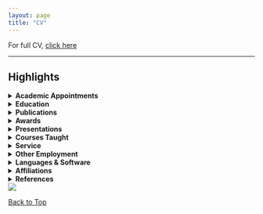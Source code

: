 ```yaml
---
layout: page
title: "CV"
---
```


For full CV, [click here](https://docs.google.com/document/d/10En4En17DeJadPC6YplzNeQgRdE76q0k/preview)  

---

## Highlights

<details>
<summary><strong>Academic Appointments</strong></summary>

<ul>
  <li><strong>Assistant Professor of History</strong>, University of Arkansas at Little Rock, August 2018 – present.</li>
</ul>

</details>

<details>
<summary><strong>Education</strong></summary>

<ul>
  <li><strong>Ph.D., History</strong>, Johns Hopkins University, 2018</li>
  <li><strong>M.A., History</strong>, Johns Hopkins University, 2013</li>
  <li><strong>B.A. (Hons.), History & French</strong>, Wesleyan University, 2010</li>
</ul>

</details>

<details>
<summary><strong>Publications</strong></summary>

<!-- All lists changed to HTML list tags -->

<ul><li><strong>Journal Article (Peer Review)</strong>
  <ul><li>“The ‘Ambroise Affair’...” <em>French History</em> 32, no. 4 (2018): 493–510.</li></ul>
</li></ul>

<ul><li><strong>Book Chapter (Peer Review)</strong>
  <ul><li>“‘Free and Naturalized Frenchwomen’...” In <em>Fertility, Family, and Social Welfare...</em> (Palgrave, 2023)</li></ul>
</li></ul>

<ul><li><strong>Essay (Peer Review)</strong>
  <ul><li>“France and its Empire in the Indian Ocean” (with Blake Smith). <em>Oxford Bibliographies: Atlantic History</em> (2019)</li></ul>
</li></ul>

<ul><li><strong>Book Chapters (Editorial Review)</strong>
  <ul>
    <li>“Gender, Family, and Social Control...” In <em>Women in the Making of Mauritian History</em>, 2nd ed. (2023)</li>
    <li>“‘A Thousand Prejudices’...” In <em>Une Amérique française</em>, (2015)</li>
  </ul>
</li></ul>

<ul><li><strong>Essays (Editorial Review)</strong>
  <ul>
    <li>“Gender and Slavery in Global Contexts...” <em>Esclavages & post-esclavages</em> no. 9 (2024)</li>
    <li>“Incertaines catégories raciales.” In <em>Colonisations. Notre histoire</em> (2023)</li>
    <li>“Instructions du Ministère de la Marine...” <em>Outre-Mers</em> 103, no. 388–389 (2015)</li>
  </ul>
</li></ul>

<ul><li><strong>Public Scholarship (Editorial Review)</strong>
  <ul>
    <li>“Looking for ‘Petit Jean’...” <em>64 Parishes</em> (2025) <a href="https://64parishes.org/looking-for-petit-jean">Link</a></li>
    <li>“Furcy Madeleine and Abby Guy...” <em>Imaginaries</em> 14, no. 2 (2024) <a href="https://h-france.net/imaginaries/all-issues/volume-14-issue-2-summer-2024">Link</a></li>
    <li><em>Slavery and Freedom: Journeys Across Time and Space</em> (co-author, 2024); <em>L’affaire Abby Guy</em> (co-translator, 2024) <a href="https://www.portail-esclavage-reunion.fr/dossiers-documentaires/laffaire-abby-guy">Link</a></li>
    <li>“Les esclaves vendus comme ‘biens nationaux’...” (2023) <a href="https://www.portail-esclavage-reunion.fr/documentaires/l-esclavage">Link</a></li>
  </ul>
</li></ul>

<ul><li><strong>Editorial Work</strong>
  <ul><li>Co-editor (with Sarah Zimmerman), <em>Esclavages & post-esclavages</em> no. 9 (2024)</li></ul>
</li></ul>

<ul><li><strong>Review Essays</strong>
  <ul>
    <li>Review of <em>Malgaches et Vazaha à Tamatave</em>, <em>Politique africaine</em> 175–176 (2025)</li>
    <li>Review of <em>Archipelago of Justice</em> by Laurie M. Wood. <em>H-France Forum</em> 17 (2022) <a href="https://h-france.net/h-france-forum-volume-17-2022/">Link</a></li>
  </ul>
</li></ul>

<ul><li><strong>Manuscripts in Preparation</strong>
  <ul>
    <li><em>Making Whiteness on La Réunion</em> (monograph)</li>
    <li>“‘Mixed-Blood’ Empire...” (article, under review)</li>
    <li><em>Freedom Deferred</em> (edited source reader)</li>
    <li>“Enslaved by the Church, Sold for the Republic” <a href="https://storymaps.arcgis.com/stories/68ea1822adba48acadb2848f40b29048">Link</a></li>
    <li>“Arkansas Créole” <a href="https://arcg.is/1izPe01">Link</a></li>
  </ul>
</li></ul>

</details>


<details>
<summary><strong>Awards</strong></summary>

<strong>Research Awards</strong>  
<ul>
  <li>2025 – Huntington Library Short-Term Fellowship</li>
  <li>2024 – ACLS Project Development Grant</li>
  <li>2023 – ASECS/Boston Athenaeum Fellowship</li>
  <li>2022 – Camargo Foundation Core Program Residency</li>
  <li>2021 – UA Little Rock Provost’s Grant (Research)</li>
  <li>2019 – G. Thomas Eisele Fellowship</li>
  <li>2017 – Doris G. Quinn Dissertation Completion Fellowship</li>
  <li>2017 – Singleton Center Dissertation Research Fellowship</li>
  <li>2016 – John Carter Brown Library Fellowship</li>
  <li>2014 – SSRC Mellon IDRF</li>
</ul>

<strong>Teaching Awards</strong>  
<ul>
  <li>2024 – Online Teaching Excellence Award, UA Little Rock</li>
  <li>2023 – NEH Summer Institute Participant (Enslaved.org)</li>
  <li>2022 – Provost’s Grant for Excellence in Teaching</li>
  <li>2015 – Dean’s Teaching Fellowship, Johns Hopkins</li>
</ul>

</details>

<details>
<summary><strong>Presentations</strong></summary>

<strong>Conferences</strong>
<ul>
  <li><strong>Jan. 2026</strong> — “Creolizing Cultivation...” (AHA, Chicago, IL)</li>
  <li><strong>May 2025</strong> — “Race and Belonging at Sea...” (FCHS, Buffalo, NY)</li>
  <li><strong>Apr. 2025</strong> — “Mapping Creole Arkansas...” (WashU, St. Louis, MO)</li>
  <li><strong>Mar. 2025</strong> — “‘A Model, Virtuous, and Lucrative Slavery’...” (LHA, Baton Rouge, LA)</li>
  <li><strong>Feb. 2025</strong> — “The Catholic Church and Slavery...” (UNESCO, Univ. of Mauritius)</li>
  <li><strong>Apr. 2024</strong> — “Recruiting the ‘Restraint of Religion’...” (FEEGI, Providence, RI)</li>
  <li><strong>Mar. 2024</strong> — “Looking for Petit Jean...” (LHA, New Orleans, LA)</li>
  <li><strong>June 2023</strong> — “Gender, Family, and Social Control...” (Univ. Trier, Germany)</li>
  <li><strong>June 2023</strong> — “L’Église et l’esclavage...” (Univ. Bordeaux Montaigne, France)</li>
  <li><strong>May 2023</strong> — “‘Le Philantrope Jannou Vend Sa Femme!’...” (FCHS, Martinique)</li>
  <li><strong>Nov. 2022</strong> — Roundtable: Digital Humanities and Empire (WSFH, Virtual)</li>
  <li><strong>May 2022</strong> — “‘Creoles Far from Our Land’...” (FCHS, Charleston, SC)</li>
  <li><strong>Mar. 2022</strong> — “‘Effacer le souvenir de leur état’...” (SFHS, Charlotte, NC)</li>
  <li><em>(...additional entries continue in full version)</em></li>
</ul>

<strong>Invited Talks</strong>
<ul>
  <li><strong>Sept. 2025</strong> — “Race, Racialisation, and Enslavement...” (Amsterdam & Nijmegen, Virtual)</li>
  <li><strong>Dec. 2024</strong> — “Furcy Madeleine & Abby Guy...” (Musée de Villèle, Réunion)</li>
  <li><strong>Apr. 2024</strong> — “Rethinking the Legend of Petit Jean...” (UA Little Rock)</li>
  <li><strong>Mar. 2024</strong> — “Teaching with Collaborative Annotation” (ASU-Beebe)</li>
  <li><strong>Feb. 2023</strong> — “New England Merchant Families...” (Boston Athenaeum)</li>
  <li><em>(...additional entries continue in full version)</em></li>
</ul>

<strong>Guest Lectures</strong>
<ul>
  <li><strong>Mar. 2025</strong> — “Historiography and Article Writing” (Morgan State, Virtual)</li>
  <li><strong>Feb. 2021</strong> — “Echoes of Haiti’s Revolution” (UALR, Virtual)</li>
  <li><strong>Sept. 2020</strong> — “Global Haitian Revolution” (Penn State, Virtual)</li>
  <li><em>(...additional entries continue in full version)</em></li>
</ul>

</details>


<details>
<summary><strong>Courses Taught</strong></summary>

<strong>Global History</strong>
<ul>
  <li><em>History of Civilization II: World History Since 1500</em></li>
  <li><em>The Haitian Revolution in World History</em></li>
  <li><em>History of the Atlantic World</em></li>
  <li><em>Revolutions in World History</em></li>
  <li><em>Global Perspectives on Race</em></li>
</ul>

<strong>European History</strong>
<ul>
  <li><em>Twentieth-Century Europe</em></li>
  <li><em>Modern France from 1700</em></li>
</ul>

<strong>Methods</strong>
<ul>
  <li><em>Historical Methods Seminar</em></li>
  <li><em>The Historian's Craft</em></li>
</ul>

</details>

<details>
<summary><strong>Service</strong></summary>

<strong>Professional</strong>
<ul>
  <li>Co-Chair (2024–present), Member (2024–2027), Committee on LGBTQ+ Status in the Profession, American Historical Association (AHA)</li>
  <li>Chair, Research Travel Award Committee (2024–2025); Executive Board Member (2020–2024), Forum on Early-Modern Empires and Global Interactions (FEEGI)</li>
  <li>Invited Participant, Book Manuscript Workshop, Stanford University (2020)</li>
  <li>Book Manuscript Reader, <em>Cambridge University Press</em></li>
  <li>Article Manuscript Reviewer, <em>William & Mary Quarterly</em></li>
</ul>

<strong>Institutional</strong>
<ul>
  <li>Undergraduate Advisor (2025–present)</li>
  <li>Invited Member, Trojan Integrated Planning and Accreditation Committee, Office of the Provost, UA Little Rock (2024–2025)</li>
  <li>Concurrent Enrollment Liaison, Department of History, UA Little Rock (2023–2025)</li>
  <li>Chair (2024–2025), Member (2022–2024), Undergraduate Curriculum Committee, Department of History, UA Little Rock</li>
  <li>Member, Online Campus Advisory Board (OCAB), UA Little Rock (2023–2025)</li>
  <li>Moderator, Q&A Session with Guests of the Office of Alumni and Development, UA Little Rock (March 2024)</li>
  <li>Member, Research and Creative Works Committee, UA Little Rock (2022–2023)</li>
  <li>Member, Awards Committee, Gender Studies Program, UA Little Rock (2022)</li>
  <li>Member, Undergraduate Curriculum Committee, College of Humanities, Arts, Social Sciences, and Education, UA Little Rock (2021–2022)</li>
  <li>Workshop Facilitator & Steering Committee Member, Mobile Institute on Scientific Teaching (MIST), UA Little Rock (2021–2022)</li>
  <li>Member, Tenure and Promotion Committee, Department of History, UA Little Rock (2020–2021)</li>
  <li>Faculty Liaison, UA Little Rock History Club (2019–2021)</li>
</ul>

<strong>Community</strong>
<ul>
  <li>Member, Next Generation Advisory Committee, Arkansas Humanities Council (NEH Affiliate) (2022–2023)</li>
  <li>Volunteer Judge, Central Arkansas History Day Competition (2019–2025)</li>
</ul>

</details>

<details>
<summary><strong>Other Employment</strong></summary>

<ul>
  <li>GIS Assistant, Johns Hopkins University</li>
  <li>Docent and Translator, St. Mary’s Historic Site</li>
  <li>Website Translator, EHESS, Paris</li>
</ul>

</details>

<details>
<summary><strong>Languages & Software</strong></summary>

<strong>Languages</strong>
<ul>
  <li>English: Native</li>
  <li>French: Fluent</li>
  <li>Portuguese: Intermediate</li>
  <li>Réunionese Creole & Italian: Beginner</li>
</ul>

<strong>Software (Teaching & Advising)</strong>
<ul>
  <li>Blackboard (Classic and Ultra) – Learning Management System</li>
  <li>Workday Student – Academic advising and planning</li>
  <li>DegreeWorks – Academic advising and planning</li>
  <li>Google Suite – Collaborative productivity tools</li>
  <li>ESRI ArcGIS Online, Story Maps – Spatial data visualization, digital storytelling</li>
  <li>Exhibit.so – Exhibit curation using IIIF (International Image Interoperability Framework)</li>
  <li>Perusall – Collaborative annotation platform</li>
  <li>Transkribus – AI transcription of manuscript documents</li>
  <li>Voyant Tools, HathiTrust Analytics – Text mining and topic modeling</li>
</ul>

<strong>Software (Research & Design)</strong>
<ul>
  <li>Adobe Creative Suite (Rush, InDesign) – Multimedia design</li>
  <li>ArcGIS Pro (ESRI) – Spatial analysis and cartography</li>
  <li>QGIS – Open-source geospatial analysis</li>
  <li>SPSS – Statistical analysis</li>
  <li>Tropy – Archival image management</li>
  <li>Zotero – Bibliographic and citation management</li>
</ul>

</details>

<details>
<summary><strong>Affiliations</strong></summary>

<ul>
  <li>American Historical Association (AHA)</li>
  <li>American Society for Eighteenth-Century Studies (ASECS)</li>
  <li>Consortium on the Revolutionary Era (CRE)</li>
  <li>Centre de Recherches sur les Sociétés de l’Océan Indien (CRESOI)</li>
  <li>French Colonial Historical Society (FCHS)</li>
  <li>Forum on Early-Modern Empires and Global Interactions (FEEGI)</li>
  <li>Society for French Historical Studies (SFHS)</li>
  <li>European History Section of the Southern Historical Association (SHA-EHS)</li>
  <li>Western Society for French History (WSFH)</li>
</ul>

</details>

<details>
<summary><strong>References</strong></summary>

<ul>
  <li><strong>Dr. Sue Peabody</strong> — Washington State University  
    <a href="mailto:speabody@wsu.edu">speabody@wsu.edu</a>
  </li>
  <li><strong>Dr. Barclay Key</strong> — University of Arkansas at Little Rock  
    <a href="mailto:btkey@ualr.edu">btkey@ualr.edu</a>
  </li>
  <li><strong>Dr. Todd Shepard</strong> — Johns Hopkins University  
    <a href="mailto:tshep75@jhu.edu">tshep75@jhu.edu</a>
  </li>
</ul>

</details>


<img src="{{ site.baseurl }}/montstmichel.gif">

   <p><a href="#">Back to Top</a></p>


